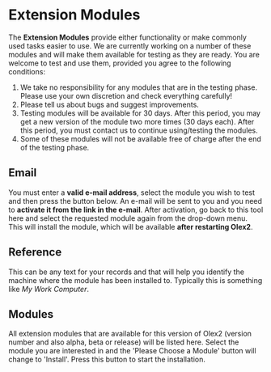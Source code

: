 # Extension Modules

The **Extension Modules** provide either functionality or make commonly used tasks easier to use. We are currently working on a number of these modules and will make them available for testing as they are ready. You are welcome to test and use them, provided you agree to the following conditions:

  1. We take no responsibility for any modules that are in the testing phase. Please use your own discretion and check everything carefully!
  2. Please tell us about bugs and suggest improvements.
  3. Testing modules will be available for 30 days. After this period, you may get a new version of the module two more times (30 days each). After this period, you must contact us to continue using/testing the modules.
  4. Some of these modules will not be available free of charge after the end of the testing phase.

## Email 
You must enter a **valid e-mail address**, select the module you wish to test and then press the button below. An e-mail will be sent to you and you need to **activate it from the link in the e-mail**. After activation, go back to this tool here and select the requested module again from the drop-down menu. This will install the module, which will be available **after restarting Olex2**.

## Reference
This can be any text for your records and that will help you identify the machine where the module has been installed to. Typically this is something like *My Work Computer*.

## Modules
All extension modules that are available for this version of Olex2 (version number and also alpha, beta or release) will be listed here. Select the module you are interested in and the 'Please Choose a Module' button will change to 'Install'. Press this button to start the installation.
